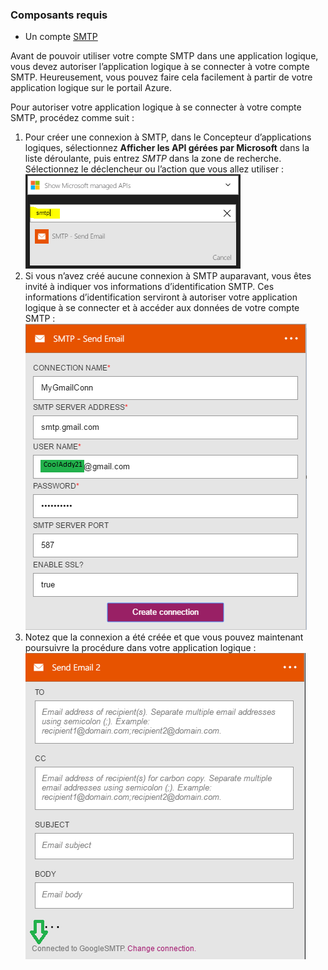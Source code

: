### Composants requis

- Un compte [SMTP](https://wikipedia.org/wiki/Simple_Mail_Transfer_Protocol)  


Avant de pouvoir utiliser votre compte SMTP dans une application logique, vous devez autoriser l’application logique à se connecter à votre compte SMTP. Heureusement, vous pouvez faire cela facilement à partir de votre application logique sur le portail Azure.

Pour autoriser votre application logique à se connecter à votre compte SMTP, procédez comme suit :
1. Pour créer une connexion à SMTP, dans le Concepteur d’applications logiques, sélectionnez **Afficher les API gérées par Microsoft** dans la liste déroulante, puis entrez *SMTP* dans la zone de recherche. Sélectionnez le déclencheur ou l’action que vous allez utiliser : ![](./media/connectors-create-api-smtp/smtp-1.png)  
2. Si vous n’avez créé aucune connexion à SMTP auparavant, vous êtes invité à indiquer vos informations d’identification SMTP. Ces informations d’identification serviront à autoriser votre application logique à se connecter et à accéder aux données de votre compte SMTP : ![](./media/connectors-create-api-smtp/smtp-2.png)  
3. Notez que la connexion a été créée et que vous pouvez maintenant poursuivre la procédure dans votre application logique : ![](./media/connectors-create-api-smtp/smtp-3.png)  

<!---HONumber=AcomDC_0525_2016-->